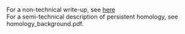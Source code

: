 For a non-technical write-up, see [here](https://medium.com/@jxuwrsb/a-metric-for-measuring-the-range-of-offensive-and-defensive-talent-for-teams-a81944f78350)\
For a semi-technical description of persistent homology, see homology_background.pdf.
